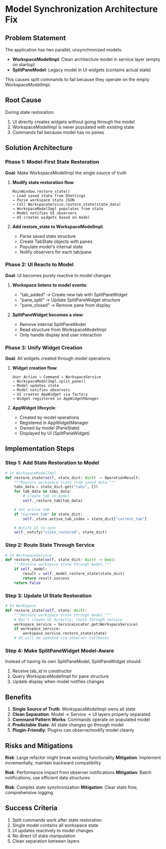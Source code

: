 # Model Synchronization Architecture Fix

## Problem Statement

The application has two parallel, unsynchronized models:
- **WorkspaceModelImpl**: Clean architecture model in service layer (empty on startup)
- **SplitPaneModel**: Legacy model in UI widgets (contains actual state)

This causes split commands to fail because they operate on the empty WorkspaceModelImpl.

## Root Cause

During state restoration:
1. UI directly creates widgets without going through the model
2. WorkspaceModelImpl is never populated with existing state
3. Commands fail because model has no panes

## Solution Architecture

### Phase 1: Model-First State Restoration

**Goal**: Make WorkspaceModelImpl the single source of truth

1. **Modify state restoration flow**:
   ```
   MainWindow.restore_state()
   → Load saved state from QSettings
   → Parse workspace state JSON
   → Call WorkspaceService.restore_state(state_data)
   → WorkspaceModelImpl populates from state
   → Model notifies UI observers
   → UI creates widgets based on model
   ```

2. **Add restore_state to WorkspaceModelImpl**:
   - Parse saved state structure
   - Create TabState objects with panes
   - Populate model's internal state
   - Notify observers for each tab/pane

### Phase 2: UI Reacts to Model

**Goal**: UI becomes purely reactive to model changes

1. **Workspace listens to model events**:
   - "tab_added" → Create new tab with SplitPaneWidget
   - "pane_split" → Update SplitPaneWidget structure
   - "pane_closed" → Remove pane from display

2. **SplitPaneWidget becomes a view**:
   - Remove internal SplitPaneModel
   - Read structure from WorkspaceModelImpl
   - Only handle display and user interaction

### Phase 3: Unify Widget Creation

**Goal**: All widgets created through model operations

1. **Widget creation flow**:
   ```
   User Action → Command → WorkspaceService
   → WorkspaceModelImpl.split_pane()
   → Model updates state
   → Model notifies observers
   → UI creates AppWidget via factory
   → Widget registered in AppWidgetManager
   ```

2. **AppWidget lifecycle**:
   - Created by model operations
   - Registered in AppWidgetManager
   - Owned by model (PaneState)
   - Displayed by UI (SplitPaneWidget)

## Implementation Steps

### Step 1: Add State Restoration to Model

```python
# In WorkspaceModelImpl
def restore_state(self, state_dict: dict) -> OperationResult:
    """Restore workspace state from saved data."""
    tabs_data = state_dict.get("tabs", [])
    for tab_data in tabs_data:
        # Create tab in model
        self._restore_tab(tab_data)

    # Set active tab
    if "current_tab" in state_dict:
        self._state.active_tab_index = state_dict["current_tab"]

    # Notify UI to sync
    self._notify("state_restored", state_dict)
```

### Step 2: Route State Through Service

```python
# In WorkspaceService
def restore_state(self, state_dict: dict) -> bool:
    """Restore workspace state through model."""
    if self._model:
        result = self._model.restore_state(state_dict)
        return result.success
    return False
```

### Step 3: Update UI State Restoration

```python
# In Workspace
def restore_state(self, state: dict):
    """Restore workspace state through model."""
    # Don't create UI directly, route through service
    workspace_service = ServiceLocator.get(WorkspaceService)
    if workspace_service:
        workspace_service.restore_state(state)
    # UI will be updated via observer callbacks
```

### Step 4: Make SplitPaneWidget Model-Aware

Instead of having its own SplitPaneModel, SplitPaneWidget should:
1. Receive tab_id in constructor
2. Query WorkspaceModelImpl for pane structure
3. Update display when model notifies changes

## Benefits

1. **Single Source of Truth**: WorkspaceModelImpl owns all state
2. **Clean Separation**: Model → Service → UI layers properly separated
3. **Command Pattern Works**: Commands operate on populated model
4. **Predictable State**: All state changes go through model
5. **Plugin-Friendly**: Plugins can observe/modify model cleanly

## Risks and Mitigations

**Risk**: Large refactor might break existing functionality
**Mitigation**: Implement incrementally, maintain backward compatibility

**Risk**: Performance impact from observer notifications
**Mitigation**: Batch notifications, use efficient data structures

**Risk**: Complex state synchronization
**Mitigation**: Clear state flow, comprehensive logging

## Success Criteria

1. Split commands work after state restoration
2. Single model contains all workspace state
3. UI updates reactively to model changes
4. No direct UI state manipulation
5. Clean separation between layers